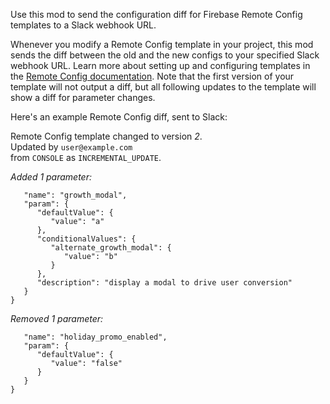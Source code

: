 Use this mod to send the configuration diff for Firebase Remote Config templates to a Slack webhook URL.

Whenever you modify a Remote Config template in your project, this mod sends the diff between the old and the new configs to your specified Slack webhook URL. Learn more about setting up and configuring templates in the [Remote Config documentation](https://firebase.google.com/docs/remote-config/templates). Note that the first version of your template will not output a diff, but all following updates to the template will show a diff for parameter changes.

Here's an example Remote Config diff, sent to Slack:

Remote Config template changed to version _2_.<br>
Updated by `user@example.com`<br>
from `CONSOLE` as `INCREMENTAL_UPDATE`.<br>

_Added 1 parameter:_

```{
   "name": "growth_modal",
   "param": {
      "defaultValue": {
         "value": "a"
      },
      "conditionalValues": {
         "alternate_growth_modal": {
            "value": "b"
         }
      },
      "description": "display a modal to drive user conversion"
   }
}
```

_Removed 1 parameter:_

```{
   "name": "holiday_promo_enabled",
   "param": {
      "defaultValue": {
         "value": "false"
      }
   }
}
```

